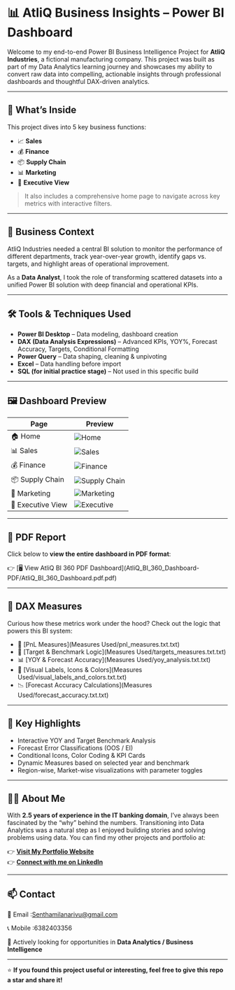 # 📊 AtliQ Business Insights – Power BI Dashboard

Welcome to my end-to-end Power BI Business Intelligence Project for **AtliQ Industries**, a fictional manufacturing company. This project was built as part of my Data Analytics learning journey and showcases my ability to convert raw data into compelling, actionable insights through professional dashboards and thoughtful DAX-driven analytics.

---

## 🚀 What’s Inside

This project dives into 5 key business functions:

- 📈 **Sales**
- 💰 **Finance**
- 📦 **Supply Chain**
- 📊 **Marketing**
- 🧠 **Executive View**

> It also includes a comprehensive home page to navigate across key metrics with interactive filters.

---

## 🧠 Business Context

AtliQ Industries needed a central BI solution to monitor the performance of different departments, track year-over-year growth, identify gaps vs. targets, and highlight areas of operational improvement.

As a **Data Analyst**, I took the role of transforming scattered datasets into a unified Power BI solution with deep financial and operational KPIs.

---

## 🛠️ Tools & Techniques Used

- **Power BI Desktop** – Data modeling, dashboard creation  
- **DAX (Data Analysis Expressions)** – Advanced KPIs, YOY%, Forecast Accuracy, Targets, Conditional Formatting  
- **Power Query** – Data shaping, cleaning & unpivoting  
- **Excel** – Data handling before import  
- **SQL (for initial practice stage)** – Not used in this specific build

---

## 🖼️ Dashboard Preview

| Page         | Preview |
|--------------|---------|
| 🏠 Home       | ![Home](AtliQ_BI_360_Dashboard-Screenshots/Home.jpg) |
| 📊 Sales      | ![Sales](AtliQ_BI_360_Dashboard-Screenshots/Sales.jpg) |
| 💰 Finance    | ![Finance](AtliQ_BI_360_Dashboard-Screenshots/Finance.jpg) |
| 📦 Supply Chain | ![Supply Chain](AtliQ_BI_360_Dashboard-Screenshots/SupplyChain.jpg) |
| 📣 Marketing  | ![Marketing](AtliQ_BI_360_Dashboard-Screenshots/Marketing.jpg) |
| 🧠 Executive View | ![Executive](AtliQ_BI_360_Dashboard-Screenshots/Executive.jpg) |

---

## 📄 PDF Report

Click below to **view the entire dashboard in PDF format**:

👉 [🖥️ View AtliQ BI 360 PDF Dashboard](AtliQ_BI_360_Dashboard- PDF/AtliQ_BI_360_Dashboard.pdf.pdf)

---

## 🧮 DAX Measures

Curious how these metrics work under the hood? Check out the logic that powers this BI system:

- 📂 [PnL Measures](Measures Used/pnl_measures.txt.txt)
- 🎯 [Target & Benchmark Logic](Measures Used/targets_measures.txt.txt)
- 📊 [YOY & Forecast Accuracy](Measures Used/yoy_analysis.txt.txt)
- 🌈 [Visual Labels, Icons & Colors](Measures Used/visual_labels_and_colors.txt.txt)
- 📉 [Forecast Accuracy Calculations](Measures Used/forecast_accuracy.txt.txt)

---

## 🎯 Key Highlights

- Interactive YOY and Target Benchmark Analysis
- Forecast Error Classifications (OOS / EI)
- Conditional Icons, Color Coding & KPI Cards
- Dynamic Measures based on selected year and benchmark
- Region-wise, Market-wise visualizations with parameter toggles

---

## 🙋‍♂️ About Me

With **2.5 years of experience in the IT banking domain**, I’ve always been fascinated by the “why” behind the numbers. Transitioning into Data Analytics was a natural step as I enjoyed building stories and solving problems using data. You can find my other projects and portfolio at:

👉 **[Visit My Portfolio Website](https://codebasics.io/portfolio/SENTHAMILAN-A)**  
👉 **[Connect with me on LinkedIn](https://www.linkedin.com/in/senthamilan7/)**

---

## 📫 Contact

📧 Email  :Senthamilanarivu@gmail.com

📞 Mobile :6382403356

🧳 Actively looking for opportunities in **Data Analytics / Business Intelligence**

---

⭐ **If you found this project useful or interesting, feel free to give this repo a star and share it!**
